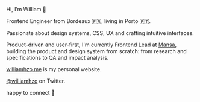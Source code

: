 Hi, I’m William 👋

Frontend Engineer from Bordeaux 🇫🇷, living in Porto 🇵🇹. 

Passionate about design systems, CSS, UX and crafting intuitive interfaces.

Product-driven and user-first, I'm currently Frontend Lead at [Mansa](https://getmansa.com/), building the product and design system from scratch: from research and specifications to QA and impact analysis.

[williamhzo.me](https://williamhzo.me/) is my personal website.

[@williamhzo](https://twitter.com/williamhzo) on Twitter.

happy to connect 👊
